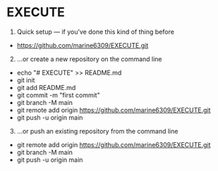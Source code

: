 # EXECUTE

1. Quick setup — if you’ve done this kind of thing before
- https://github.com/marine6309/EXECUTE.git


2. …or create a new repository on the command line
- echo "# EXECUTE" >> README.md
- git init
- git add README.md
- git commit -m "first commit"
- git branch -M main
- git remote add origin https://github.com/marine6309/EXECUTE.git
- git push -u origin main


3. …or push an existing repository from the command line
- git remote add origin https://github.com/marine6309/EXECUTE.git
- git branch -M main
- git push -u origin main

